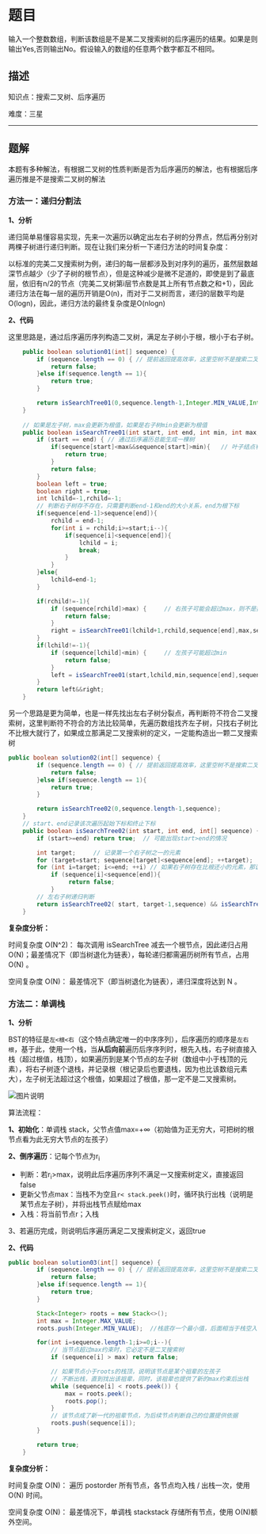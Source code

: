 # 题目

输入一个整数数组，判断该数组是不是某二叉搜索树的后序遍历的结果。如果是则输出Yes,否则输出No。假设输入的数组的任意两个数字都互不相同。



## 描述

知识点：搜索二叉树、后序遍历

难度：三星

------



## 题解

本题有多种解法，有根据二叉树的性质判断是否为后序遍历的解法，也有根据后序遍历推是不是搜索二叉树的解法



### 方法一：递归分割法

**1、分析**

递归简单易懂容易实现，先来一次遍历以确定出左右子树的分界点，然后再分别对两棵子树进行递归判断。现在让我们来分析一下递归方法的时间复杂度：

以标准的完美二叉搜索树为例，递归的每一层都涉及到对序列的遍历，虽然层数越深节点越少（少了子树的根节点），但是这种减少是微不足道的，即使是到了最底层，依旧有n/2的节点（完美二叉树第i层节点数是其上所有节点数之和+1），因此递归方法在每一层的遍历开销是O(n)，而对于二叉树而言，递归的层数平均是O(logn)，因此，递归方法的最终复杂度是O(nlogn)

**2、代码**

这里思路是，通过后序遍历序列构造二叉树，满足左子树小于根，根小于右子树。

```java
	public boolean solution01(int[] sequence) {
        if (sequence.length == 0) { // 提前返回提高效率，这里空树不是搜索二叉树
            return false;
        }else if(sequence.length == 1){
            return true;
        }

        return isSearchTree01(0,sequence.length-1,Integer.MIN_VALUE,Integer.MAX_VALUE,sequence);
    }
	
	// 如果是左子树，max会更新为根值，如果是右子树min会更新为根值
    public boolean isSearchTree01(int start, int end, int min, int max, int[] sequence) {
        if (start == end) {	// 通过后序遍历总能生成一棵树
            if(sequence[start]<max&&sequence[start]>min){	// 叶子结点判断符不符合
                return true;
            }
            return false;
        }
        boolean left = true;
        boolean right = true;
        int lchild=-1,rchild=-1;
        // 判断右子树存不存在，只需要判断end-1和end的大小关系，end为根下标
        if(sequence[end-1]>sequence[end]){
            rchild = end-1;
            for(int i = rchild;i>=start;i--){
                if(sequence[i]<sequence[end]){
                    lchild = i;
                    break;
                }
            }
        }else{
            lchild=end-1;
        }

        if(rchild!=-1){
            if (sequence[rchild]>max) {		// 右孩子可能会超过max，则不是搜索二叉树
                return false;
            }
            right = isSearchTree01(lchild+1,rchild,sequence[end],max,sequence);
        }
        if(lchild!=-1){
            if (sequence[lchild]<min) {		// 左孩子可能超过min
                return false;
            }
            left = isSearchTree01(start,lchild,min,sequence[end],sequence);
        }
        return left&&right;
    }
```

另一个思路是更为简单，也是一样先找出左右子树分裂点，再判断符不符合二叉搜索树，这里判断符不符合的方法比较简单，先遍历数组找齐左子树，只找右子树比不比根大就行了，如果成立那满足二叉搜索树的定义，一定能构造出一颗二叉搜索树

```java
public boolean solution02(int[] sequence) {
        if (sequence.length == 0) { // 提前返回提高效率，这里空树不是搜索二叉树
            return false;
        }else if(sequence.length == 1){
            return true;
        }

        return isSearchTree02(0,sequence.length-1,sequence);
    }
	// start、end记录该次遍历起始下标和终止下标
    public boolean isSearchTree02(int start, int end, int[] sequence) { 
        if (start>=end) return true;  // 可能出现start>end的情况

        int target;     // 记录第一个右子树之一的元素
        for (target=start; sequence[target]<sequence[end]; ++target);  // 找到左子树和右子树的分界点，target记录第一个大于根的下标
        for (int i=target; i<=end; ++i) // 如果右子树存在比根还小的元素，那说明不是搜索二叉树
            if (sequence[i]<sequence[end]){
                 return false;
            }
        // 左右子树递归判断
        return isSearchTree02( start, target-1,sequence) && isSearchTree02(target, end-1,sequence);
    }
```



**复杂度分析：**

时间复杂度 O(N^2)： 每次调用  isSearchTree 减去一个根节点，因此递归占用 O(N)；最差情况下（即当树退化为链表），每轮递归都需遍历树所有节点，占用 O(N) 。

空间复杂度 O(N)： 最差情况下（即当树退化为链表），递归深度将达到 N 。





### 方法二：单调栈

**1、分析**

BST的特征是`左<根<右`（这个特点确定唯一的中序序列），后序遍历的顺序是`左右根`，基于此，使用一个栈，当**从后向前**遍历后序序列时，根先入栈，右子树直接入栈（超过根值，栈顶），如果遍历到是某个节点的左子树（数组中小于栈顶的元素），将右子树逐个退栈，并记录根（根记录后也要退栈，因为也比该数组元素大），左子树无法超过这个根值，如果超过了根值，那一定不是二叉搜索树。

![图片说明](https://uploadfiles.nowcoder.com/images/20200613/709610362_1592040472826_5BFFAC2EDB6577A9D579A4583598D79C)

算法流程：

**1、初始化**：单调栈 stack，父节点值max=+∞（初始值为正无穷大，可把树的根节点看为此无穷大节点的左孩子）

**2、倒序遍历**：记每个节点为r<sub>i</sub>

- 判断：若r<sub>i</sub>>max，说明此后序遍历序列不满足一又搜索树定义，直接返回 false
- 更新父节点max：当栈不为空且`r< stack.peek()`时，循环执行出栈（说明是某节点左子树），并将出栈节点赋给max
- 入栈：将当前节点r；入栈

3、若遍历完成，则说明后序遍历满足二叉搜索树定义，返回true



**2、代码**

```java
public boolean solution03(int[] sequence) {
        if (sequence.length == 0) { // 提前返回提高效率，这里空树不是搜索二叉树
            return false;
        }else if(sequence.length == 1){
            return true;
        }

        Stack<Integer> roots = new Stack<>();
        int max = Integer.MAX_VALUE;
        roots.push(Integer.MIN_VALUE);	//栈底存一个最小值，后面相当于栈空入栈的操作

        for(int i=sequence.length-1;i>=0;i--){
            // 当节点超过max约束时，它必定不是二叉搜索树
            if (sequence[i] > max) return false;

            // 如果节点小于roots的栈顶，说明该节点是某个祖辈的左孩子
            // 不断出栈，直到找出该祖辈，同时，该祖辈也提供了新的max约束后出栈
            while (sequence[i] < roots.peek()) {
                max = roots.peek();
                roots.pop();
            }
            // 该节点成了新一代的祖辈节点，为后续节点判断自己的位置提供依据
            roots.push(sequence[i]);
        }

        return true;
    }
```

**复杂度分析：**

时间复杂度 O(N)： 遍历 postorder 所有节点，各节点均入栈 / 出栈一次，使用 O(N) 时间。

空间复杂度 O(N)： 最差情况下，单调栈 stackstack 存储所有节点，使用 O(N)额外空间。


